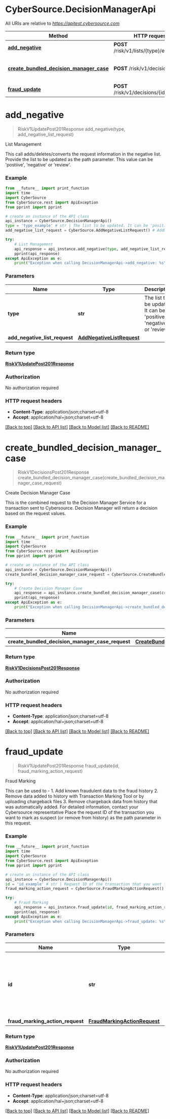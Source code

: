 # CyberSource.DecisionManagerApi

All URIs are relative to *https://apitest.cybersource.com*

Method | HTTP request | Description
------------- | ------------- | -------------
[**add_negative**](DecisionManagerApi.md#add_negative) | **POST** /risk/v1/lists/{type}/entries | List Management
[**create_bundled_decision_manager_case**](DecisionManagerApi.md#create_bundled_decision_manager_case) | **POST** /risk/v1/decisions | Create Decision Manager Case
[**fraud_update**](DecisionManagerApi.md#fraud_update) | **POST** /risk/v1/decisions/{id}/marking | Fraud Marking


# **add_negative**
> RiskV1UpdatePost201Response add_negative(type, add_negative_list_request)

List Management

This call adds/deletes/converts the request information in the negative list.  Provide the list to be updated as the path parameter. This value can be 'postiive', 'negative' or 'review'. 

### Example 
```python
from __future__ import print_function
import time
import CyberSource
from CyberSource.rest import ApiException
from pprint import pprint

# create an instance of the API class
api_instance = CyberSource.DecisionManagerApi()
type = 'type_example' # str | The list to be updated. It can be 'positive', 'negative' or 'review'.
add_negative_list_request = CyberSource.AddNegativeListRequest() # AddNegativeListRequest | 

try: 
    # List Management
    api_response = api_instance.add_negative(type, add_negative_list_request)
    pprint(api_response)
except ApiException as e:
    print("Exception when calling DecisionManagerApi->add_negative: %s\n" % e)
```

### Parameters

Name | Type | Description  | Notes
------------- | ------------- | ------------- | -------------
 **type** | **str**| The list to be updated. It can be &#39;positive&#39;, &#39;negative&#39; or &#39;review&#39;. | 
 **add_negative_list_request** | [**AddNegativeListRequest**](AddNegativeListRequest.md)|  | 

### Return type

[**RiskV1UpdatePost201Response**](RiskV1UpdatePost201Response.md)

### Authorization

No authorization required

### HTTP request headers

 - **Content-Type**: application/json;charset=utf-8
 - **Accept**: application/hal+json;charset=utf-8

[[Back to top]](#) [[Back to API list]](../README.md#documentation-for-api-endpoints) [[Back to Model list]](../README.md#documentation-for-models) [[Back to README]](../README.md)

# **create_bundled_decision_manager_case**
> RiskV1DecisionsPost201Response create_bundled_decision_manager_case(create_bundled_decision_manager_case_request)

Create Decision Manager Case

This is the combined request to the Decision Manager Service for a transaction sent to Cybersource. Decision Manager will return a decision based on the request values.

### Example 
```python
from __future__ import print_function
import time
import CyberSource
from CyberSource.rest import ApiException
from pprint import pprint

# create an instance of the API class
api_instance = CyberSource.DecisionManagerApi()
create_bundled_decision_manager_case_request = CyberSource.CreateBundledDecisionManagerCaseRequest() # CreateBundledDecisionManagerCaseRequest | 

try: 
    # Create Decision Manager Case
    api_response = api_instance.create_bundled_decision_manager_case(create_bundled_decision_manager_case_request)
    pprint(api_response)
except ApiException as e:
    print("Exception when calling DecisionManagerApi->create_bundled_decision_manager_case: %s\n" % e)
```

### Parameters

Name | Type | Description  | Notes
------------- | ------------- | ------------- | -------------
 **create_bundled_decision_manager_case_request** | [**CreateBundledDecisionManagerCaseRequest**](CreateBundledDecisionManagerCaseRequest.md)|  | 

### Return type

[**RiskV1DecisionsPost201Response**](RiskV1DecisionsPost201Response.md)

### Authorization

No authorization required

### HTTP request headers

 - **Content-Type**: application/json;charset=utf-8
 - **Accept**: application/hal+json;charset=utf-8

[[Back to top]](#) [[Back to API list]](../README.md#documentation-for-api-endpoints) [[Back to Model list]](../README.md#documentation-for-models) [[Back to README]](../README.md)

# **fraud_update**
> RiskV1UpdatePost201Response fraud_update(id, fraud_marking_action_request)

Fraud Marking

This can be used to - 1. Add known fraudulent data to the fraud history 2. Remove data added to history with Transaction Marking Tool or by uploading chargeback files 3. Remove chargeback data from history that was automatically added. For detailed information, contact your Cybersource representative  Place the request ID of the transaction you want to mark as suspect (or remove from history) as the path parameter in this request. 

### Example 
```python
from __future__ import print_function
import time
import CyberSource
from CyberSource.rest import ApiException
from pprint import pprint

# create an instance of the API class
api_instance = CyberSource.DecisionManagerApi()
id = 'id_example' # str | Request ID of the transaction that you want to mark as suspect or remove from history.
fraud_marking_action_request = CyberSource.FraudMarkingActionRequest() # FraudMarkingActionRequest | 

try: 
    # Fraud Marking
    api_response = api_instance.fraud_update(id, fraud_marking_action_request)
    pprint(api_response)
except ApiException as e:
    print("Exception when calling DecisionManagerApi->fraud_update: %s\n" % e)
```

### Parameters

Name | Type | Description  | Notes
------------- | ------------- | ------------- | -------------
 **id** | **str**| Request ID of the transaction that you want to mark as suspect or remove from history. | 
 **fraud_marking_action_request** | [**FraudMarkingActionRequest**](FraudMarkingActionRequest.md)|  | 

### Return type

[**RiskV1UpdatePost201Response**](RiskV1UpdatePost201Response.md)

### Authorization

No authorization required

### HTTP request headers

 - **Content-Type**: application/json;charset=utf-8
 - **Accept**: application/hal+json;charset=utf-8

[[Back to top]](#) [[Back to API list]](../README.md#documentation-for-api-endpoints) [[Back to Model list]](../README.md#documentation-for-models) [[Back to README]](../README.md)

